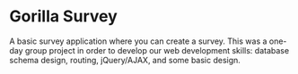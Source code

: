 # Gorilla Survey

A basic survey application where you can create a survey. This was a one-day group project in order to develop our web development skills: database schema design, routing, jQuery/AJAX, and some basic design.
